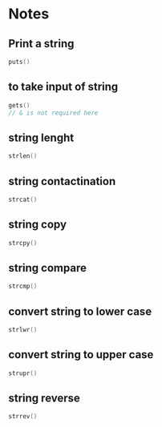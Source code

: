 # Notes
## Print a string
```c
puts()
```
## to take input of string
```c
gets()
// & is not required here
```
## string lenght
```c
strlen()
```
## string contactination
```c
strcat()
```
## string copy
```c
strcpy()
```
## string compare
```c
strcmp()
```
## convert string to lower case
```c
strlwr()
``` 
## convert string to upper case
```c
strupr()
```
## string reverse
```c
strrev()
```
